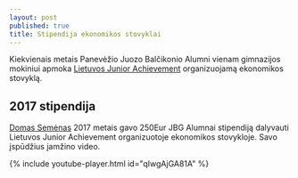 ```yaml
---
layout: post
published: true
title: Stipendija ekonomikos stovyklai
---
```

Kiekvienais metais Panevėžio Juozo Balčikonio Alumni vienam gimnazijos mokiniui apmoka [Lietuvos Junior Achievement](https://www.facebook.com/JALithuania/) organizuojamą ekonomikos stovyklą.

## 2017 stipendija
[Domas Semėnas](https://www.facebook.com/domasemenas) 2017 metais gavo 250Eur JBG Alumnai stipendiją dalyvauti Lietuvos Junior Achievement organizuotoje ekonomikos stovykloje. Savo įspūdžius įamžino video.

{% include youtube-player.html id="qIwgAjGA81A" %}